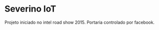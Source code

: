 Severino IoT
===========================

Projeto iniciado no intel road show 2015. Portaria controlado por facebook.